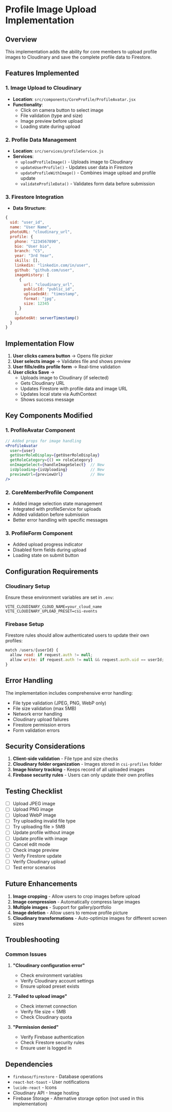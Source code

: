 # Profile Image Upload Implementation

## Overview
This implementation adds the ability for core members to upload profile images to Cloudinary and save the complete profile data to Firestore.

## Features Implemented

### 1. Image Upload to Cloudinary
- **Location**: `src/components/CoreProfile/ProfileAvatar.jsx`
- **Functionality**:
  - Click on camera button to select image
  - File validation (type and size)
  - Image preview before upload
  - Loading state during upload

### 2. Profile Data Management
- **Location**: `src/services/profileService.js`
- **Services**:
  - `uploadProfileImage()` - Uploads image to Cloudinary
  - `updateUserProfile()` - Updates user data in Firestore
  - `updateProfileWithImage()` - Combines image upload and profile update
  - `validateProfileData()` - Validates form data before submission

### 3. Firestore Integration
- **Data Structure**:
```javascript
{
  uid: "user_id",
  name: "User Name",
  photoURL: "cloudinary_url",
  profile: {
    phone: "1234567890",
    bio: "User bio",
    branch: "CS",
    year: "3rd Year",
    skills: [],
    linkedin: "linkedin.com/in/user",
    github: "github.com/user",
    imageHistory: [
      {
        url: "cloudinary_url",
        publicId: "public_id",
        uploadedAt: "timestamp",
        format: "jpg",
        size: 12345
      }
    ],
    updatedAt: serverTimestamp()
  }
}
```

## Implementation Flow

1. **User clicks camera button** → Opens file picker
2. **User selects image** → Validates file and shows preview
3. **User fills/edits profile form** → Real-time validation
4. **User clicks Save** → 
   - Uploads image to Cloudinary (if selected)
   - Gets Cloudinary URL
   - Updates Firestore with profile data and image URL
   - Updates local state via AuthContext
   - Shows success message

## Key Components Modified

### 1. ProfileAvatar Component
```jsx
// Added props for image handling
<ProfileAvatar 
  user={user}
  getUserRoleDisplay={getUserRoleDisplay}
  getRoleCategory={() => roleCategory}
  onImageSelect={handleImageSelect}  // New
  isUploading={isUploading}          // New
  previewUrl={previewUrl}            // New
/>
```

### 2. CoreMemberProfile Component
- Added image selection state management
- Integrated with profileService for uploads
- Added validation before submission
- Better error handling with specific messages

### 3. ProfileForm Component
- Added upload progress indicator
- Disabled form fields during upload
- Loading state on submit button

## Configuration Requirements

### Cloudinary Setup
Ensure these environment variables are set in `.env`:
```
VITE_CLOUDINARY_CLOUD_NAME=your_cloud_name
VITE_CLOUDINARY_UPLOAD_PRESET=csi-events
```

### Firebase Setup
Firestore rules should allow authenticated users to update their own profiles:
```javascript
match /users/{userId} {
  allow read: if request.auth != null;
  allow write: if request.auth != null && request.auth.uid == userId;
}
```

## Error Handling

The implementation includes comprehensive error handling:
- File type validation (JPEG, PNG, WebP only)
- File size validation (max 5MB)
- Network error handling
- Cloudinary upload failures
- Firestore permission errors
- Form validation errors

## Security Considerations

1. **Client-side validation** - File type and size checks
2. **Cloudinary folder organization** - Images stored in `csi-profiles` folder
3. **Image history tracking** - Keeps record of all uploaded images
4. **Firebase security rules** - Users can only update their own profiles

## Testing Checklist

- [ ] Upload JPEG image
- [ ] Upload PNG image
- [ ] Upload WebP image
- [ ] Try uploading invalid file type
- [ ] Try uploading file > 5MB
- [ ] Update profile without image
- [ ] Update profile with image
- [ ] Cancel edit mode
- [ ] Check image preview
- [ ] Verify Firestore update
- [ ] Verify Cloudinary upload
- [ ] Test error scenarios

## Future Enhancements

1. **Image cropping** - Allow users to crop images before upload
2. **Image compression** - Automatically compress large images
3. **Multiple images** - Support for gallery/portfolio
4. **Image deletion** - Allow users to remove profile picture
5. **Cloudinary transformations** - Auto-optimize images for different screen sizes

## Troubleshooting

### Common Issues

1. **"Cloudinary configuration error"**
   - Check environment variables
   - Verify Cloudinary account settings
   - Ensure upload preset exists

2. **"Failed to upload image"**
   - Check internet connection
   - Verify file size < 5MB
   - Check Cloudinary quota

3. **"Permission denied"**
   - Verify Firebase authentication
   - Check Firestore security rules
   - Ensure user is logged in

## Dependencies

- `firebase/firestore` - Database operations
- `react-hot-toast` - User notifications
- `lucide-react` - Icons
- Cloudinary API - Image hosting
- Firebase Storage - Alternative storage option (not used in this implementation)
